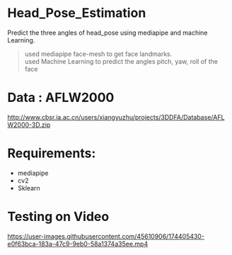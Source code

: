 # Head_Pose_Estimation
Predict the three angles of head_pose using mediapipe and machine Learning.
> used mediapipe face-mesh to get face landmarks.<br>
> used Machine Learning to predict the angles pitch, yaw, roll of the face 

# Data : AFLW2000
 http://www.cbsr.ia.ac.cn/users/xiangyuzhu/projects/3DDFA/Database/AFLW2000-3D.zip
 
# Requirements:
* mediapipe
* cv2
* Sklearn

# Testing on Video
https://user-images.githubusercontent.com/45610906/174405430-e0f63bca-183a-47c9-9eb0-58a1374a35ee.mp4
